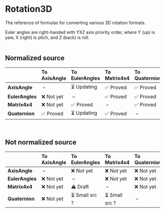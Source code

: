 ﻿# Rotation3D
The reference of formulas for converting various 3D rotation formats.

Euler angles are right-handed with YXZ axis priority order,
where Y (up) is yaw, X (right) is pitch, and Z (back) is roll.
<br><br>

## Normalized source

| | To AxisAngle | To EulerAngles | To Matrix4x4 | To Quaternion |
| :-- | :-- | :-- | :-- | :-- |
| **AxisAngle** | &nbsp;– | ⏳ Updating | ✅ Proved | ✅ Proved |
| **EulerAngles** | ❌ Not yet | &nbsp;– | ✅ Proved | ✅ Proved |
| **Matrix4x4** | ❌ Not yet | ✅ Proved | &nbsp;– | ✅ Proved |
| **Quaternion** | ✅ Proved | ⏳ Updating | ✅ Proved | &nbsp;– |

<br>

## Not normalized source

| | To AxisAngle | To EulerAngles | To Matrix4x4 | To Quaternion |
| :-- | :-- | :-- | :-- | :-- |
| **AxisAngle** | &nbsp;– | ❌ Not yet | ❌ Not yet | ❌ Not yet |
| **EulerAngles** | ❌ Not yet | &nbsp;– | ❌ Not yet | ❌ Not yet |
| **Matrix4x4** | ❌ Not yet | ⚠️ Draft | &nbsp;– | ❌ Not yet |
| **Quaternion** | ❌ Not yet | ⏳ Small src ? | ⏳ Small src ? | &nbsp;– |

